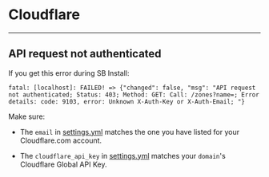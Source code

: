 # Cloudflare

---

## API request not authenticated

If you get this error during SB Install:

```
fatal: [localhost]: FAILED! => {"changed": false, "msg": "API request not authenticated; Status: 403; Method: GET: Call: /zones?name=; Error details: code: 9103, error: Unknown X-Auth-Key or X-Auth-Email; "}
```

Make sure:

- The `email` in [settings.yml](/reference/accounts.md) matches the one you have listed for your Cloudflare.com account.

- The `cloudflare_api_key` in  [settings.yml](/reference/accounts.md) matches your `domain`'s Cloudflare Global API Key.


